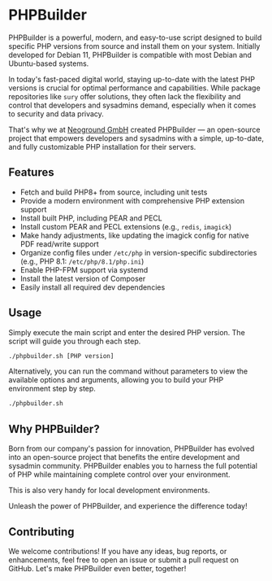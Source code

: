# PHPBuilder

PHPBuilder is a powerful, modern, and easy-to-use script designed to build specific 
PHP versions from source and install them on your system. Initially developed 
for Debian 11, PHPBuilder is compatible with most Debian and Ubuntu-based systems.

In today's fast-paced digital world, staying up-to-date with the latest PHP 
versions is crucial for optimal performance and capabilities. 
While package repositories like `sury` offer solutions, they often lack the 
flexibility and control that developers and sysadmins demand, 
especially when it comes to security and data privacy.

That's why we at [Neoground GmbH](https://neoground.com) created PHPBuilder — an 
open-source project that empowers developers and sysadmins with a simple, 
up-to-date, and fully customizable PHP installation for their servers.

## Features

- Fetch and build PHP8+ from source, including unit tests
- Provide a modern environment with comprehensive PHP extension support 
- Install built PHP, including PEAR and PECL 
- Install custom PEAR and PECL extensions (e.g., `redis`, `imagick`)
- Make handy adjustments, like updating the imagick config for native PDF read/write support 
- Organize config files under `/etc/php` in version-specific subdirectories (e.g., PHP 8.1: `/etc/php/8.1/php.ini`)
- Enable PHP-FPM support via systemd
- Install the latest version of Composer 
- Easily install all required dev dependencies

## Usage

Simply execute the main script and enter the desired PHP version. 
The script will guide you through each step.

```sh
./phpbuilder.sh [PHP version]
```

Alternatively, you can run the command without parameters to view 
the available options and arguments, allowing you to build your 
PHP environment step by step.

```sh
./phpbuilder.sh
```

## Why PHPBuilder?

Born from our company's passion for innovation, PHPBuilder has evolved into an 
open-source project that benefits the entire development and sysadmin community. 
PHPBuilder enables you to harness the full potential of PHP while maintaining 
complete control over your environment.

This is also very handy for local development environments.

Unleash the power of PHPBuilder, and experience the difference today!

## Contributing

We welcome contributions! If you have any ideas, bug reports, or enhancements,
feel free to open an issue or submit a pull request on GitHub. 
Let's make PHPBuilder even better, together!

